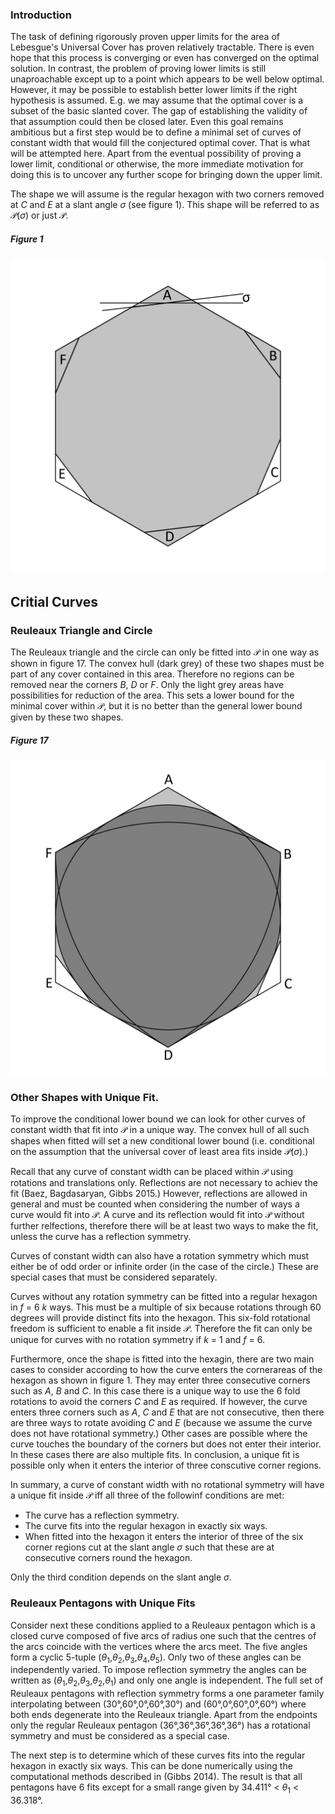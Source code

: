 ### Introduction

The task of defining rigorously proven upper limits for the area of Lebesgue's Universal Cover has proven relatively tractable. 
There is even hope that this process is converging or even has converged on the optimal solution. In contrast, the problem of
proving lower limits is still unaproachable except up to a point which appears to be well below optimal. However, it may be 
possible to establish better lower limits if the right hypothesis is assumed. E.g. we may assume that the optimal cover is
a subset of the basic slanted cover. The gap of establishing the validity of that assumption could then be closed later.
Even this goal remains ambitious but a first step would be to define a minimal set of curves of constant width that would
fill the conjectured optimal cover. That is what will be attempted here. Apart from the eventual possibility of proving 
a lower limit, conditional or otherwise, the more immediate motivation for doing this is to uncover any further scope for
bringing down the upper limit.

The shape we will assume is the regular hexagon with two corners removed at _C_ and _E_ at a slant angle _σ_ (see figure 1). This shape will be referred to as 𝒫(_σ_) or just 𝒫.

##### Figure 1
![Figure 1](figures/fig1.png)

## Critial Curves

### Reuleaux Triangle and Circle 

The Reuleaux triangle and the circle can only be fitted into 𝒫 in one way as shown in figure 17. The convex hull (dark grey)
of these two shapes must be part of any cover contained in this area. Therefore no regions can be removed near the corners
_B_, _D_ or _F_. Only the light grey areas have possibilities for reduction of the area. This sets a lower bound for the minimal cover within 𝒫, but it is no better than the general lower bound given by these two shapes.

##### Figure 17
![Figure 17](figures/fig17.png)

### Other Shapes with Unique Fit.

To improve the conditional lower bound we can look for other curves of constant width that fit into 𝒫 in a unique way. The convex hull of all such shapes when fitted will set a new conditional lower bound (i.e. conditional on the assumption that the universal cover of least area fits inside 𝒫(_σ_).)

Recall that any curve of constant width can be placed within 𝒫 using rotations and translations only. Reflections are not necessary to achiev the fit (Baez, Bagdasaryan, Gibbs 2015.) However, reflections are allowed in general and must be counted when considering the number of ways a curve would fit into 𝒫. A curve and its reflection would fit into 𝒫 without further relfections, therefore there will be at least two ways to make the fit, unless the curve has a reflection symmetry.

Curves of constant width can also have a rotation symmetry which must either be of odd order or infinite order (in the case of the circle.) These are special cases that must be considered separately. 

Curves without any rotation symmetry can be fitted into a regular hexagon in _f_ = 6 _k_ ways. This must be a multiple of six because rotations through 60 degrees will provide distinct fits into the hexagon. This six-fold rotational freedom is sufficient to enable a fit inside 𝒫. Therefore the fit can only be unique for curves with no rotation symmetry if _k_ = 1 and _f_ = 6.

Furthermore, once the shape is fitted into the hexagin, there are two main cases to consider according to how the curve enters the cornerareas of the hexagon as shown in figure 1. They may enter three consecutive corners such as _A_, _B_ and _C_. In this case there is a unique way to use the 6 fold rotations to avoid the corners _C_ and _E_ as required. If however, the curve enters three corners such as _A_, _C_ and _E_ that are not consecutive, then there are three ways to rotate avoiding _C_ and _E_ (because we assume the curve does not have rotational symmetry.) Other cases are possible where the curve touches the boundary of the corners but does not enter their interior. In these cases there are also multiple fits. In conclusion, a unique fit is possible only when it enters the interior of three conscutive corner regions.

In summary, a curve of constant width with no rotational symmetry will have a unique fit inside 𝒫 iff all three of the followinf conditions are met:
* The curve has a reflection symmetry.
* The curve fits into the regular hexagon in exactly six ways.
* When fitted into the hexagon it enters the interior of three of the six corner regions cut at the slant angle _σ_ such that these are at consecutive corners round the hexagon.

Only the third condition depends on the slant angle _σ_.

### Reuleaux Pentagons with Unique Fits

Consider next these conditions applied to a Reuleaux pentagon which is a closed curve composed of five arcs of radius one such that the centres of the arcs coincide with the vertices where the arcs meet. The five angles form a cyclic 5-tuple (_θ_<sub>1</sub>,_θ_<sub>2</sub>,_θ_<sub>3</sub>,_θ_<sub>4</sub>,_θ_<sub>5</sub>). Only two of these angles can be independently varied. To impose reflection symmetry the angles can be written as (_θ_<sub>1</sub>,_θ_<sub>2</sub>,_θ_<sub>3</sub>,_θ_<sub>2</sub>,_θ_<sub>1</sub>) and only one angle is independent. The full set of Reuleaux pentagons with reflection symmetry forms a one parameter family interpolating between (30°,60°,0°,60°,30°) and (60°,0°,60°,0°,60°) where both ends degenerate into the Reuleaux triangle. Apart from the endpoints only the regular Reuleaux pentagon (36°,36°,36°,36°,36°) has a rotational symmetry and must be considered as a special case. 

The next step is to determine which of these curves fits into the regular hexagon in exactly six ways. This can be done numerically using the computational methods described in (Gibbs 2014). The result is that all pentagons have 6 fits except for a small range given by 34.411° < _θ_<sub>1</sub> < 36.318°.
